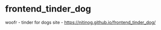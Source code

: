 # frontend_tinder_dog
woofr - tinder for dogs 
site - https://nitinog.github.io/frontend_tinder_dog/
